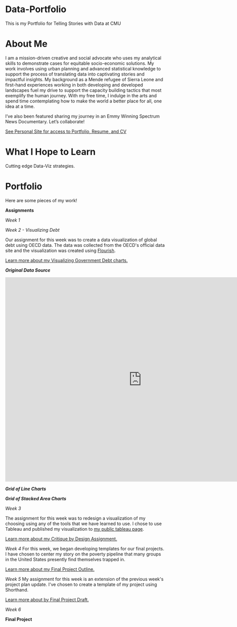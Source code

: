 # Data-Portfolio
This is my Portfolio for Telling Stories with Data at CMU

# About Me
I am a mission-driven creative and social advocate who uses my analytical skills to demonstrate cases for equitable socio-economic solutions. My work involves using urban planning and advanced statistical knowledge to support the process of translating data into captivating stories and impactful insights. My background as a Mende refugee of Sierra Leone and first-hand experiences working in both developing and developed landscapes fuel my drive to support the capacity building tactics that most exemplify the human journey. With my free time, I indulge in the arts and spend time contemplating how to make the world a better place for all, one idea at a time.

I’ve also been featured sharing my journey in an Emmy Winning Spectrum News Documentary. Let’s collaborate!

[See Personal Site for access to Portfolio, Resume, and CV](https://navoemmanuel.wixsite.com/mysite)

# What I Hope to Learn
Cutting edge Data-Viz strategies.

# Portfolio
Here are some pieces of my work!

**Assignments**

*Week 1*

*Week 2 - Visualizing Debt*

Our assignment for this week was to create a data visualization of global debt using OECD data. The data was collected from the OECD's official data site and the visualization was created using [Flourish](https://app.flourish.studio/@navoemmanuel).

[Learn more about my Visualizing Government Debt charts.](/govtdebt.md)

***Original Data Source***
<iframe src="https://data.oecd.org/chart/6vdc" width="860" height="645" style="border: 0" mozallowfullscreen="true" webkitallowfullscreen="true" allowfullscreen="true"><a href="https://data.oecd.org/chart/6vdc" target="_blank">OECD Chart: General government debt, Total, % of GDP, Annual, 2017</a></iframe>

***Grid of Line Charts***
<div class="flourish-embed flourish-chart" data-src="visualisation/7700781"><script src="https://public.flourish.studio/resources/embed.js"></script></div>

***Grid of Stacked Area Charts***
<div class="flourish-embed flourish-chart" data-src="visualisation/7701130"><script src="https://public.flourish.studio/resources/embed.js"></script></div>

*Week 3*

The assignment for this week was to redesign a visualization of my choosing using any of the tools that we have learned to use. I chose to use Tableau and published my visualization to [my public tableau page](https://public.tableau.com/app/profile/navo.emmanuel).

[Learn more about my Critique by Design Assignment.](/CritiquebyDesign.md)

*Week 4*
For this week, we began developing templates for our final projects. I have chosen to center my story on the poverty pipeline that many groups in the United States presently find themselves trapped in. 

[Learn more about my Final Project Outline.](/final_project_NavoEmmanuel.md)

*Week 5*
My assignment for this week is an extension of the previous week's project plan update. I've chosen to create a template of my project using Shorthand. 

[Learn more about by Final Project Draft.](/final_project_NavoEmmanuel.md)

*Week 6*

**Final Project**
